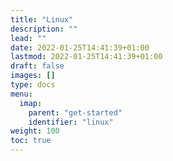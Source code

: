 ```yaml
---
title: "Linux"
description: ""
lead: ""
date: 2022-01-25T14:41:39+01:00
lastmod: 2022-01-25T14:41:39+01:00
draft: false
images: []
type: docs
menu:
  imap:
    parent: "get-started"
    identifier: "linux"
weight: 100
toc: true
---
```

